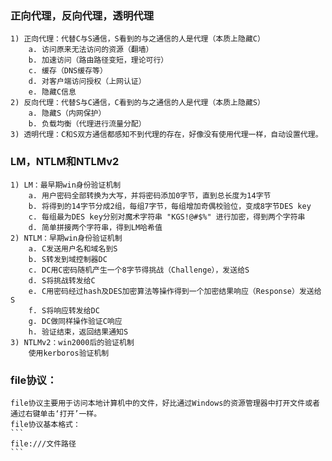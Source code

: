 ### 正向代理，反向代理，透明代理
	1) 正向代理：代替C与S通信，S看到的与之通信的人是代理（本质上隐藏C）
		a. 访问原来无法访问的资源（翻墙）
		b. 加速访问（路由路径变短，理论可行）
		c. 缓存（DNS缓存等）
		d. 对客户端访问授权（上网认证）
		e. 隐藏C信息
	2) 反向代理：代替S与C通信，C看到的与之通信的人是代理（本质上隐藏S）
		a. 隐藏S（内网保护）
		b. 负载均衡（代理进行流量分配）
	3) 透明代理：C和S双方通信都感知不到代理的存在，好像没有使用代理一样，自动设置代理。

### LM，NTLM和NTLMv2
	1) LM：最早期win身份验证机制
		a. 用户密码全部转换为大写，并将密码添加0字节，直到总长度为14字节
		b. 将得到的14字节分成2组，每组7字节，每组增加奇偶校验位，变成8字节DES key
		c. 每组最为DES key分别对魔术字符串 "KGS!@#$%" 进行加密，得到两个字符串
		d. 简单拼接两个字符串，得到LM哈希值
	2) NTLM：早期win身份验证机制
		a. C发送用户名和域名到S
		b. S转发到域控制器DC
		c. DC用C密码随机产生一个8字节得挑战（Challenge），发送给S
		d. S将挑战转发给C
		e. C用密码经过hash及DES加密算法等操作得到一个加密结果响应（Response）发送给S
		f. S将响应转发给DC
		g. DC做同样操作验证C响应
		h. 验证结束，返回结果通知S
	3) NTLMv2：win2000后的验证机制
		使用kerboros验证机制

### file协议：
	file协议主要用于访问本地计算机中的文件，好比通过Windows的资源管理器中打开文件或者通过右键单击‘打开’一样。
	file协议基本格式：
	```
	file:///文件路径
	```
